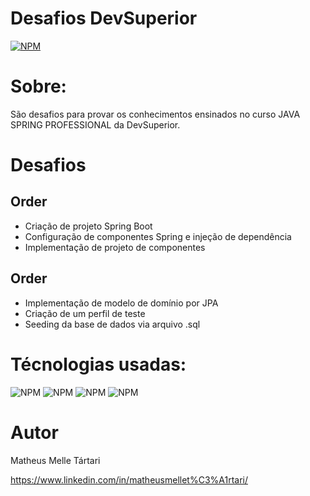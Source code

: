 # Desafios DevSuperior
[![NPM](https://img.shields.io/npm/l/react)](https://github.com/Zelphh/listagem-pokemon/blob/main/LICENSE)

# Sobre:

São desafios para provar os conhecimentos ensinados no curso JAVA SPRING PROFESSIONAL da DevSuperior.

# Desafios

## Order

- Criação de projeto Spring Boot
- Configuração de componentes Spring e injeção de dependência
- Implementação de projeto de componentes

## Order

- Implementação de modelo de domínio por JPA
- Criação de um perfil de teste
- Seeding da base de dados via arquivo .sql

# Técnologias usadas:

![NPM](https://img.shields.io/badge/JAVA-FFA500)  ![NPM](https://img.shields.io/badge/SPRING_BOOT-49FF49) ![NPM](https://img.shields.io/badge/INTELIJ-D30069) ![NPM](https://img.shields.io/badge/JPA-008B8B)

# Autor

Matheus Melle Tártari

https://www.linkedin.com/in/matheusmellet%C3%A1rtari/
